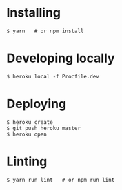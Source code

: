# Installing

```
$ yarn   # or npm install
```

# Developing locally

```
$ heroku local -f Procfile.dev
```

# Deploying

```
$ heroku create
$ git push heroku master
$ heroku open
```

# Linting

```
$ yarn run lint   # or npm run lint
```
